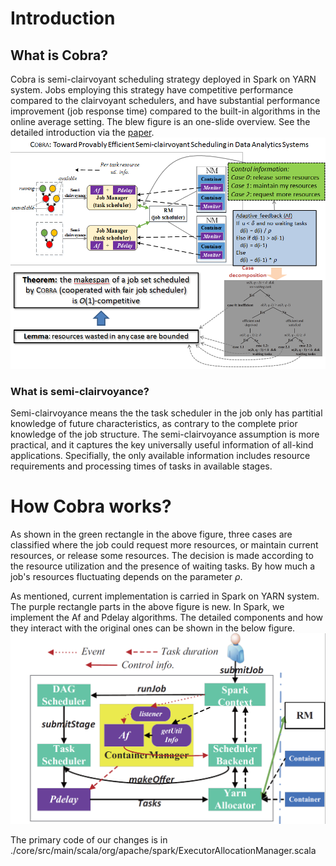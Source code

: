 Introduction
===
What is Cobra?
---
Cobra is semi-clairvoyant scheduling strategy deployed in Spark on YARN system. Jobs employing this strategy have competitive performance compared to the clairvoyant schedulers, and have substantial performance improvement (job response time) compared to the built-in algorithms in the online average setting. 
The blew figure is an one-slide overview. See the detailed introduction via the [paper](https://github.com/DislabNJU/Spark/blob/branch-2.0/INFOCOM%20final%20version.pdf).
![Architecture](https://github.com/DislabNJU/Spark/blob/branch-2.0/oneslide.png)

### What is semi-clairvoyance?
Semi-clairvoyance means the the task scheduler in the job only has partitial knowledge of future characteristics, as contrary to the complete prior knowledge of the job structure. The semi-clairvoyance assumption is more practical, and it captures the key universally useful information of all-kind applications. Specifially, the only available information includes resource requirements and processing times of tasks in available stages.

How Cobra works?
===
As shown in the green rectangle in the above figure, three cases are classified where the job could request more resources, or maintain current resources, or release some resources. The decision is made according to the resource utilization and the presence of waiting tasks.
By how much a job's resources fluctuating depends on the parameter $\rho$.

As mentioned, current implementation is carried in Spark on YARN system. The purple rectangle parts in the above figure is new. In Spark, we implement the Af and Pdelay algorithms. The detailed components and how they interact with the original ones can be shown in the below figure. 
![Architecture](https://github.com/DislabNJU/Spark/blob/branch-2.0/architecture-detail.png)

The primary code of our changes is in ./core/src/main/scala/org/apache/spark/ExecutorAllocationManager.scala 
